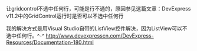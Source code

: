 让gridcontrol不选中任何行，可能是行不通的，原因参见这篇文章：DevExpress v11.2中的GridControl运行时是否可以不选中任何行

我的解决方式是用Visual Studio自带的ListView控件解决，因为ListView可以不选中任何行。^-^
http://www.devexpresscn.com/DevExpress-Resources/Documentation-180.html
